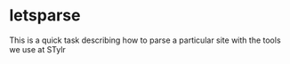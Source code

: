letsparse
=========

This is a quick task describing how to parse a particular site with the tools we use at STylr
